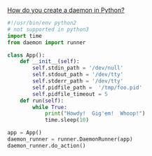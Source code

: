 [How do you create a daemon in Python?](http://stackoverflow.com/questions/473620/how-do-you-create-a-daemon-in-python)


```python
#!/usr/bin/env python2
# not supported in python3
import time
from daemon import runner

class App():
    def __init__(self):
        self.stdin_path = '/dev/null'
        self.stdout_path = '/dev/tty'
        self.stderr_path = '/dev/tty'
        self.pidfile_path =  '/tmp/foo.pid'
        self.pidfile_timeout = 5
    def run(self):
        while True:
            print("Howdy!  Gig'em!  Whoop!")
            time.sleep(10)

app = App()
daemon_runner = runner.DaemonRunner(app)
daemon_runner.do_action()
```
